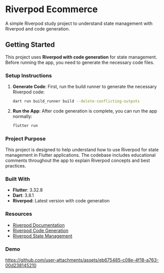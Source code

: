 # Riverpod Ecommerce

A simple Riverpod study project to understand state management with Riverpod and code generation.

## Getting Started

This project uses **Riverpod with code generation** for state management. Before running the app, you need to generate the necessary code files.

### Setup Instructions

1. **Generate Code**: First, run the build runner to generate the necessary Riverpod code:
   ```bash
   dart run build_runner build --delete-conflicting-outputs
   ```

2. **Run the App**: After code generation is complete, you can run the app normally:
   ```bash
   flutter run
   ```

### Project Purpose

This project is designed to help understand how to use Riverpod for state management in Flutter applications. The codebase includes educational comments throughout the app to explain Riverpod concepts and best practices.

### Built With

- **Flutter**: 3.32.8
- **Dart**: 3.8.1
- **Riverpod**: Latest version with code generation

### Resources

- [Riverpod Documentation](https://riverpod.dev/)
- [Riverpod Code Generation](https://riverpod.dev/docs/concepts/about_code_generation)
- [Riverpod State Management](https://riverpod.dev/docs/concepts/reading)

### Demo


https://github.com/user-attachments/assets/eb675485-c08e-4f18-a763-00d238145210
